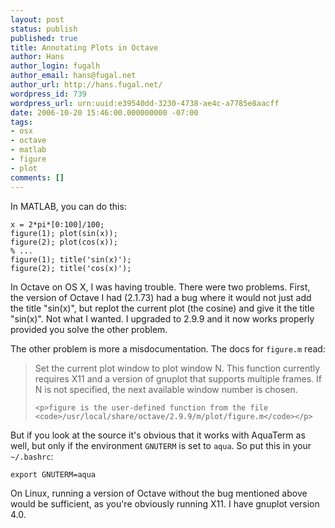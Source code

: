 ```yaml
---
layout: post
status: publish
published: true
title: Annotating Plots in Octave
author: Hans
author_login: fugalh
author_email: hans@fugal.net
author_url: http://hans.fugal.net/
wordpress_id: 739
wordpress_url: urn:uuid:e39540dd-3230-4738-ae4c-a7785e8aacff
date: 2006-10-20 15:46:00.000000000 -07:00
tags:
- osx
- octave
- matlab
- figure
- plot
comments: []
---
```

<p>In MATLAB, you can do this:</p>

<pre><code>x = 2*pi*[0:100]/100;
figure(1); plot(sin(x));
figure(2); plot(cos(x));
% ...
figure(1); title('sin(x)');
figure(2); title('cos(x)');
</code></pre>

<p>In Octave on OS X, I was having trouble. There were two problems. First, the version of Octave I had (2.1.73) had a bug where it would not just add the title "sin(x)", but replot the current plot (the cosine) and give it the title "sin(x)". Not what I wanted. I upgraded to 2.9.9 and it now works properly provided you solve the other problem.</p>

<p>The other problem is more a misdocumentation. The docs for <code>figure.m</code> read: </p>

<blockquote>
    <p>Set the current plot window to plot window N.  This function
    currently requires X11 and a version of gnuplot that supports
    multiple frames.  If N is not specified, the next available window
    number is chosen.</p>

    <p>figure is the user-defined function from the file
    <code>/usr/local/share/octave/2.9.9/m/plot/figure.m</code></p>
</blockquote>

<p>But if you look at the source it's obvious that it works with AquaTerm as well,
but only if the environment <code>GNUTERM</code> is set to <code>aqua</code>. So put this in your
<code>~/.bashrc</code>:</p>

<pre><code>export GNUTERM=aqua
</code></pre>

<p>On Linux, running a version of Octave without the bug mentioned above would be
sufficient, as you're obviously running X11. I have gnuplot version 4.0.</p>
